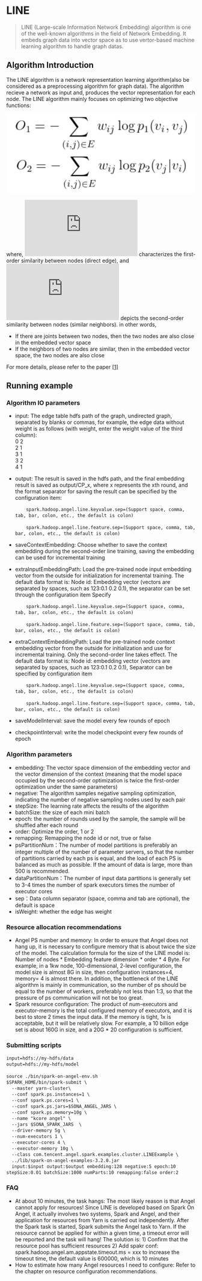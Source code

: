 # LINE

> LINE (Large-scale Information Network Embedding) algorithm is one of the well-known algorithms in the field of Network Embedding. It embeds graph data into vector space as to use vertor-based machine learning algorithm to handle graph datas.

## Algorithm Introduction

The LINE algorithm is a network representation learning algorithm(also be considered as a preprocessing algorithm for graph data). The algorithm recieve a network as input and, produces the vector representation for each node. The LINE algorithm  mainly focuses on optimizing two objective functions:

![](../../img/line.png)

where, ![](http://latex.codecogs.com/png.latex?O_1) characterizes the first-order similarity between nodes (direct edge), and ![](http://latex.codecogs.com/png.latex?O_2) depicts the second-order similarity between nodes (similar neighbors). in other words,

  - If there are joints between two nodes, then the two nodes are also close in the embedded vector space
  - If the neighbors of two nodes are similar, then in the embedded vector space, the two nodes are also close

For more details, please refer to the paper [[1]](https://arxiv.org/abs/1503.03578)

## Running example

### Algorithm IO parameters

  - input: The edge table hdfs path of the graph, undirected graph, separated by blanks or commas, for example, the edge data without weight is as follows (with weight, enter the weight value of the third column):  
        0	2  
        2	1  
        3	1  
        3	2  
        4	1  
  - output: The result is saved in the hdfs path, and the final embedding result is saved as output/CP_x, where x represents the xth round, and the format separator for saving the result can be specified by the configuration item:
                        
            spark.hadoop.angel.line.keyvalue.sep=(Support space, comma, tab, bar, colon, etc., the default is colon)
                        
            spark.hadoop.angel.line.feature.sep=(Support space, comma, tab, bar, colon, etc., the default is colon)
  - saveContextEmbedding: Choose whether to save the context embedding during the second-order line training, saving the embedding can be used for incremental training         
  - extraInputEmbeddingPath: Load the pre-trained node input embedding vector from the outside for initialization for incremental training. The default data format is: Node id: Embedding vector (vectors are separated by spaces, such as 123:0.1 0.2 0.1), the separator can be set through the configuration item Specify
                                 
            spark.hadoop.angel.line.keyvalue.sep=(Support space, comma, tab, bar, colon, etc., the default is colon)
                                 
            spark.hadoop.angel.line.feature.sep=(Support space, comma, tab, bar, colon, etc., the default is colon)
  - extraContextEmbeddingPath: Load the pre-trained node context embedding vector from the outside for initialization and use for incremental training. Only the second-order line takes effect. The default data format is: Node id: embedding vector (vectors are separated by spaces, such as 123:0.1 0.2 0.1), Separator can be specified by configuration item
                                  
            spark.hadoop.angel.line.keyvalue.sep=(Support space, comma, tab, bar, colon, etc., the default is colon)
                                  
            spark.hadoop.angel.line.feature.sep=(Support space, comma, tab, bar, colon, etc., the default is colon)
  - saveModelInterval: save the model every few rounds of epoch
  - checkpointInterval: write the model checkpoint every few rounds of epoch

### Algorithm parameters

  - embedding: The vector space dimension of the embedding vector and the vector dimension of the context (meaning that the model space occupied by the second-order optimization is twice the first-order optimization under the same parameters)
  - negative: The algorithm samples negative sampling optimization, indicating the number of negative sampling nodes used by each pair
  - stepSize: The learning rate affects the results of the algorithm
  - batchSize: the size of each mini batch
  - epoch: the number of rounds used by the sample, the sample will be shuffled after each round
  - order: Optimize the order, 1 or 2
  - remapping: Remapping the node id or not, true or false
  - psPartitionNum：The number of model partitions is preferably an integer multiple of the number of parameter servers, so that the number of partitions carried by each ps is equal, and the load of each PS is balanced as much as possible. If the amount of data is large, more than 500 is recommended.
  - dataPartitionNum：The number of input data partitions is generally set to 3-4 times the number of spark executors times the number of executor cores
  - sep：Data column separator (space, comma and tab are optional), the default is space
  - isWeight: whether the edge has weight
  
### Resource allocation recommendations

  - Angel PS number and memory: In order to ensure that Angel does not hang up, it is necessary to configure memory that is about twice the size of the model. The calculation formula for the size of the LINE model is: Number of nodes * Embedding feature dimension * order * 4 Byte. For example, in a 1kw node, 100-dimensional, 2-level configuration, the model size is almost 8G in size, then configuration instances=4, memory= 4 is almost there. In addition, the bottleneck of the LINE algorithm is mainly in communication, so the number of ps should be equal to the number of workers, preferably not less than 1:3, so that the pressure of ps communication will not be too great.
  - Spark resource configuration: The product of num-executors and executor-memory is the total configured memory of executors, and it is best to store 2 times the input data. If the memory is tight, 1x is acceptable, but it will be relatively slow. For example, a 10 billion edge set is about 160G in size, and a 20G * 20 configuration is sufficient.
  
### Submitting scripts
```
input=hdfs://my-hdfs/data
output=hdfs://my-hdfs/model

source ./bin/spark-on-angel-env.sh
$SPARK_HOME/bin/spark-submit \
  --master yarn-cluster\
  --conf spark.ps.instances=1 \
  --conf spark.ps.cores=1 \
  --conf spark.ps.jars=$SONA_ANGEL_JARS \
  --conf spark.ps.memory=10g \
  --name "kcore angel" \
  --jars $SONA_SPARK_JARS  \
  --driver-memory 5g \
  --num-executors 1 \
  --executor-cores 4 \
  --executor-memory 10g \
  --class com.tencent.angel.spark.examples.cluster.LINEExample \
  ../lib/spark-on-angel-examples-3.2.0.jar
  input:$input output:$output embedding:128 negative:5 epoch:10 stepSize:0.01 batchSize:1000 numParts:10 remapping:false order:2
```

### FAQ
  - At about 10 minutes, the task hangs: The most likely reason is that Angel cannot apply for resources! Since LINE is developed based on Spark On Angel, it actually involves two systems, Spark and Angel, and their application for resources from Yarn is carried out independently. After the Spark task is started, Spark submits the Angel task to Yarn. If the resource cannot be applied for within a given time, a timeout error will be reported and the task will hang! The solution is: 1) Confirm that the resource pool has sufficient resources 2) Add spakr conf: spark.hadoop.angel.am.appstate.timeout.ms = xxx to increase the timeout time, the default value is 600000, which is 10 minutes
  - How to estimate how many Angel resources I need to configure: Refer to the chapter on resource configuration recommendations.